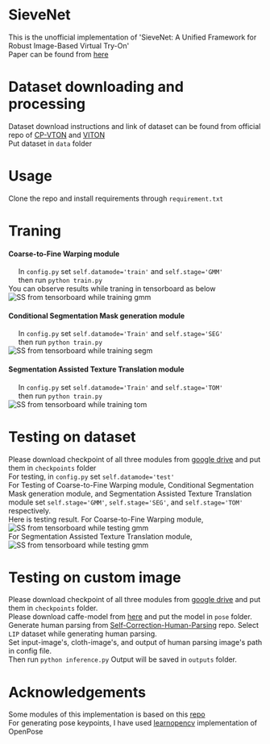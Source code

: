 # SieveNet #
This is the unofficial implementation of 'SieveNet: A Unified Framework for Robust Image-Based Virtual Try-On' </br>
Paper can be found from [here](https://arxiv.org/pdf/2001.06265.pdf)

# Dataset downloading and processing #
Dataset download instructions and link of dataset can be found from official repo of [CP-VTON](https://github.com/sergeywong/cp-vton) and [VITON](https://github.com/xthan/VITON) </br>
Put dataset in `data` folder

# Usage #
Clone the repo and install requirements through ```requirement.txt``` 

# Traning #
#### Coarse-to-Fine Warping module ####
&nbsp;&nbsp;&nbsp;&nbsp; In `config.py` set ```self.datamode='train'``` and ```self.stage='GMM'```
</br> &nbsp;&nbsp;&nbsp;&nbsp; then run ```python train.py```
</br> You can observe results while traning in tensorboard as below
</br>
![SS from tensorboard while training gmm](https://github.com/levindabhi/SieveNet/image/train_gmm.png)

####  Conditional Segmentation Mask generation module ####
&nbsp;&nbsp;&nbsp;&nbsp; In `config.py` set ```self.datamode='Train'``` and ```self.stage='SEG'```
</br> &nbsp;&nbsp;&nbsp;&nbsp; then run ```python train.py```
</br>
![SS from tensorboard while training segm](https://github.com/levindabhi/SieveNet/image/train_segm.jpeg)

####  Segmentation Assisted Texture Translation module ####
&nbsp;&nbsp;&nbsp;&nbsp; In `config.py` set ```self.datamode='Train'``` and ```self.stage='TOM'```
</br> &nbsp;&nbsp;&nbsp;&nbsp; then run ```python train.py```
</br>
![SS from tensorboard while training tom](https://github.com/levindabhi/SieveNet/image/train_tom.png)


# Testing on dataset #
Please download checkpoint of all three modules from [google drive](www.google.com) and put them in `checkpoints` folder
</br>
For testing, in `config.py` set ```self.datamode='test'```
</br> For Testing of Coarse-to-Fine Warping module, Conditional Segmentation Mask generation module, and Segmentation Assisted Texture Translation module set ```self.stage='GMM'```, ```self.stage='SEG'```, and ```self.stage='TOM'``` respectively.
</br>
Here is testing result. For Coarse-to-Fine Warping module,
</br>
![SS from tensorboard while testing gmm](https://github.com/levindabhi/SieveNet/image/test_gmm.png)
</br>For Segmentation Assisted Texture Translation module, 
</br>
![SS from tensorboard while testing gmm](https://github.com/levindabhi/SieveNet/image/test_tom.png)

# Testing on custom image #
Please download checkpoint of all three modules from [google drive](www.google.com) and put them in `checkpoints` folder.
</br>
Please download caffe-model from [here](http://posefs1.perception.cs.cmu.edu/OpenPose/models/pose/coco/pose_iter_440000.caffemodel) and put the model in `pose` folder. </br>
Generate human parsing from [Self-Correction-Human-Parsing](https://github.com/PeikeLi/Self-Correction-Human-Parsing) repo. Select `LIP` dataset while generating human parsing.</br>
Set input-image's, cloth-image's, and output of human parsing image's path in config file.</br>
Then run ```python inference.py```
Output will be saved in `outputs` folder.

# Acknowledgements #
Some modules of this implementation is based on this [repo](https://github.com/sergeywong/cp-vton)</br>
For generating pose keypoints, I have used [learnopencv](https://github.com/spmallick/learnopencv/tree/master/OpenPose-Multi-Person) implementation of OpenPose
